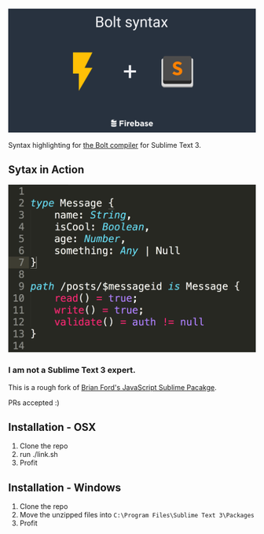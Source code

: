 ![Bolt Sublime](logo.png)

Syntax highlighting for [the Bolt compiler](https://firebase.com/docs/security/bolt/quickstart.html) for Sublime Text 3.

## Sytax in Action

![Bolt highlighting](bolt-syntax.png)

### I am not a Sublime Text 3 expert.

This is a rough fork of [Brian Ford's JavaScript Sublime Pacakge](https://github.com/btford/sublime-text-javascript).

PRs accepted :)

## Installation - OSX
1. Clone the repo
1. run ./link.sh
1. Profit

## Installation - Windows
1. Clone the repo
1. Move the unzipped files into `C:\Program Files\Sublime Text 3\Packages`
1. Profit
